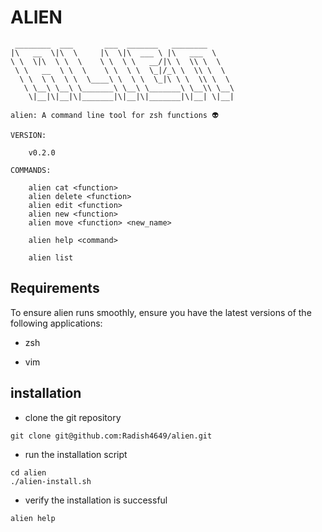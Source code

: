 # ALIEN

```ascii
 ________  ___       ___  _______   ________      
|\   __  \|\  \     |\  \|\  ___ \ |\   ___  \    
\ \  \|\  \ \  \    \ \  \ \   __/|\ \  \\ \  \   
 \ \   __  \ \  \    \ \  \ \  \_|/_\ \  \\ \  \  
  \ \  \ \  \ \  \____\ \  \ \  \_|\ \ \  \\ \  \ 
   \ \__\ \__\ \_______\ \__\ \_______\ \__\\ \__\
    \|__|\|__|\|_______|\|__|\|_______|\|__| \|__|
                                                  
alien: A command line tool for zsh functions 👽

VERSION:
    
    v0.2.0

COMMANDS:

    alien cat <function>
    alien delete <function>
    alien edit <function>
    alien new <function>
    alien move <function> <new_name>

    alien help <command>

    alien list
```

## Requirements

To ensure alien runs smoothly, ensure you have the latest versions of the following applications:

- zsh

- vim

## installation

- clone the git repository

```shell
git clone git@github.com:Radish4649/alien.git
```

- run the installation script

```shell
cd alien
./alien-install.sh
```

- verify the installation is successful

```shell
alien help
```
